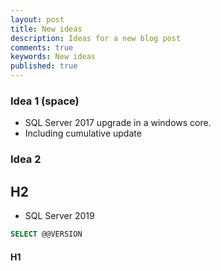 ```yaml
---
layout: post
title: New ideas
description: Ideas for a new blog post
comments: true
keywords: New ideas
published: true
---
```




### Idea 1 (space)

 - SQL Server 2017 upgrade in a windows core. 
  - Including cumulative update

### Idea 2
  
## H2

 - SQL Server 2019

 ```sql 
 SELECT @@VERSION
 ```
#### H1




